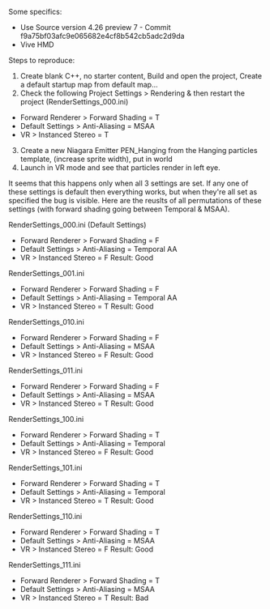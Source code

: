 Some specifics:
- Use Source version 4.26 preview 7 - Commit f9a75bf03afc9e065682e4cf8b542cb5adc2d9da
- Vive HMD

Steps to reproduce:
1. Create blank C++, no starter content, Build and open the project, Create a default startup map from default map...
2. Check the following Project Settings > Rendering & then restart the project
(RenderSettings_000.ini)
- Forward Renderer > Forward Shading = T
- Default Settings > Anti-Aliasing = MSAA
- VR > Instanced Stereo = T

3. Create a new Niagara Emitter PEN_Hanging from the Hanging particles template, (increase sprite width), put in world
4. Launch in VR mode and see that particles render in left eye.


It seems that this happens only when all 3 settings are set.  If any one of these settings is default then everything works, but when they're all set as specified the bug is visible.
Here are the reuslts of all permutations of these settings (with forward shading going between Temporal & MSAA).


RenderSettings_000.ini (Default Settings)
- Forward Renderer > Forward Shading = F
- Default Settings > Anti-Aliasing = Temporal AA
- VR > Instanced Stereo = F
Result: Good

RenderSettings_001.ini
- Forward Renderer > Forward Shading = F
- Default Settings > Anti-Aliasing = Temporal AA
- VR > Instanced Stereo = T
Result: Good

RenderSettings_010.ini
- Forward Renderer > Forward Shading = F
- Default Settings > Anti-Aliasing = MSAA
- VR > Instanced Stereo = F
Result: Good

RenderSettings_011.ini
- Forward Renderer > Forward Shading = F
- Default Settings > Anti-Aliasing = MSAA
- VR > Instanced Stereo = T
Result: Good

RenderSettings_100.ini
- Forward Renderer > Forward Shading = T
- Default Settings > Anti-Aliasing = Temporal
- VR > Instanced Stereo = F
Result: Good

RenderSettings_101.ini
- Forward Renderer > Forward Shading = T
- Default Settings > Anti-Aliasing = Temporal
- VR > Instanced Stereo = T
Result: Good

RenderSettings_110.ini
- Forward Renderer > Forward Shading = T
- Default Settings > Anti-Aliasing = MSAA
- VR > Instanced Stereo = F
Result: Good

RenderSettings_111.ini
- Forward Renderer > Forward Shading = T
- Default Settings > Anti-Aliasing = MSAA
- VR > Instanced Stereo = T
Result: Bad
